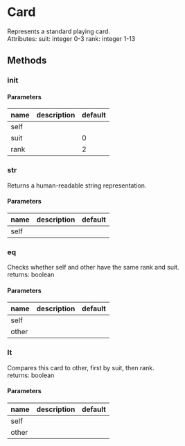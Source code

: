 # Card

Represents a standard playing card.  
Attributes: suit: integer 0-3 rank: integer 1-13

## Methods

### **init**

#### Parameters

| name | description | default |
| ---- | ----------- | ------- |
| self |             |
| suit |             | 0       |
| rank |             | 2       |

### **str**

Returns a human-readable string representation.

#### Parameters

| name | description | default |
| ---- | ----------- | ------- |
| self |             |

### **eq**

Checks whether self and other have the same rank and suit.  
returns: boolean

#### Parameters

| name  | description | default |
| ----- | ----------- | ------- |
| self  |             |
| other |             |

### **lt**

Compares this card to other, first by suit, then rank.  
returns: boolean

#### Parameters

| name  | description | default |
| ----- | ----------- | ------- |
| self  |             |
| other |             |
